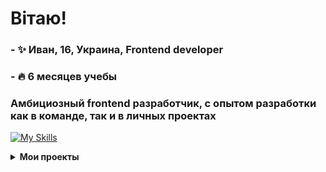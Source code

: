 # <div>Вітаю!</div>

  ### - ✨ Иван, 16, Украина, Frontend developer
  ### - 🔥 6 месяцев учебы
  ### Амбициозный frontend разработчик, с опытом разработки как в команде, так и в личных проектах

 [![My Skills](https://skillicons.dev/icons?i=html,css,js,scss,react,ts,nodejs,express,mongodb,redux,next,docker,figma,firebase,vite,webpack,yarn,tailwind&theme=light)](https://skillicons.dev)

<details>
  
  <summary><strong>Мои проекты</strong></summary>

  <br />
  
  [Cave-Find](https://github.com/Monobladegg/cave-find) (Завершенный в конце июня 2024 года) (Личный) <br/>
  [Daily-Track](https://github.com/Monobladegg/daily-track) (В разработке с 01.07.24) (Личный) <br/>
  [Books-Shop](https://github.com/ResEmCode/BooksShop) (В разработке с 01.07.24) (Командный) <br/>

</details>
